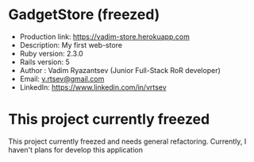 # GadgetStore (freezed)

* Production link: https://vadim-store.herokuapp.com
* Description: My first web-store
* Ruby version: 2.3.0
* Rails version: 5
* Author : Vadim Ryazantsev (Junior Full-Stack RoR developer)
* Email: v.rtsev@gmail.com
* LinkedIn: https://www.linkedin.com/in/vrtsev

# This project currently freezed
This project currently freezed and needs general refactoring. Currently, I haven't plans for develop this application
